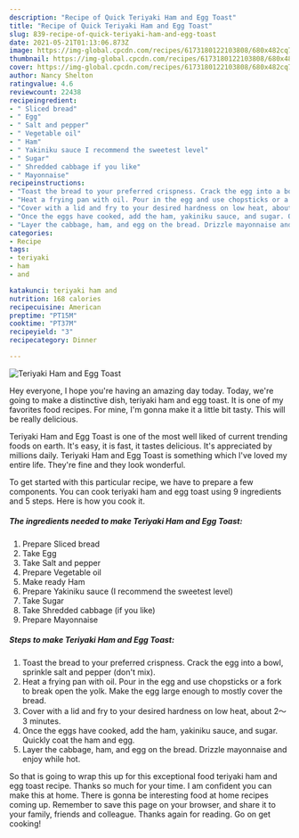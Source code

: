 ```yaml
---
description: "Recipe of Quick Teriyaki Ham and Egg Toast"
title: "Recipe of Quick Teriyaki Ham and Egg Toast"
slug: 839-recipe-of-quick-teriyaki-ham-and-egg-toast
date: 2021-05-21T01:13:06.873Z
image: https://img-global.cpcdn.com/recipes/6173180122103808/680x482cq70/teriyaki-ham-and-egg-toast-recipe-main-photo.jpg
thumbnail: https://img-global.cpcdn.com/recipes/6173180122103808/680x482cq70/teriyaki-ham-and-egg-toast-recipe-main-photo.jpg
cover: https://img-global.cpcdn.com/recipes/6173180122103808/680x482cq70/teriyaki-ham-and-egg-toast-recipe-main-photo.jpg
author: Nancy Shelton
ratingvalue: 4.6
reviewcount: 22438
recipeingredient:
- " Sliced bread"
- " Egg"
- " Salt and pepper"
- " Vegetable oil"
- " Ham"
- " Yakiniku sauce I recommend the sweetest level"
- " Sugar"
- " Shredded cabbage if you like"
- " Mayonnaise"
recipeinstructions:
- "Toast the bread to your preferred crispness. Crack the egg into a bowl, sprinkle salt and pepper (don&#39;t mix)."
- "Heat a frying pan with oil. Pour in the egg and use chopsticks or a fork to break open the yolk. Make the egg large enough to mostly cover the bread."
- "Cover with a lid and fry to your desired hardness on low heat, about 2～3 minutes."
- "Once the eggs have cooked, add the ham, yakiniku sauce, and sugar. Quickly coat the ham and egg."
- "Layer the cabbage, ham, and egg on the bread. Drizzle mayonnaise and enjoy while hot."
categories:
- Recipe
tags:
- teriyaki
- ham
- and

katakunci: teriyaki ham and 
nutrition: 168 calories
recipecuisine: American
preptime: "PT15M"
cooktime: "PT37M"
recipeyield: "3"
recipecategory: Dinner

---
```



![Teriyaki Ham and Egg Toast](https://img-global.cpcdn.com/recipes/6173180122103808/680x482cq70/teriyaki-ham-and-egg-toast-recipe-main-photo.jpg)

Hey everyone, I hope you're having an amazing day today. Today, we're going to make a distinctive dish, teriyaki ham and egg toast. It is one of my favorites food recipes. For mine, I'm gonna make it a little bit tasty. This will be really delicious.



Teriyaki Ham and Egg Toast is one of the most well liked of current trending foods on earth. It's easy, it is fast, it tastes delicious. It's appreciated by millions daily. Teriyaki Ham and Egg Toast is something which I've loved my entire life. They're fine and they look wonderful.


To get started with this particular recipe, we have to prepare a few components. You can cook teriyaki ham and egg toast using 9 ingredients and 5 steps. Here is how you cook it.

<!--inarticleads1-->

##### The ingredients needed to make Teriyaki Ham and Egg Toast:

1. Prepare  Sliced bread
1. Take  Egg
1. Take  Salt and pepper
1. Prepare  Vegetable oil
1. Make ready  Ham
1. Prepare  Yakiniku sauce (I recommend the sweetest level)
1. Take  Sugar
1. Take  Shredded cabbage (if you like)
1. Prepare  Mayonnaise




<!--inarticleads2-->

##### Steps to make Teriyaki Ham and Egg Toast:

1. Toast the bread to your preferred crispness. Crack the egg into a bowl, sprinkle salt and pepper (don&#39;t mix).
1. Heat a frying pan with oil. Pour in the egg and use chopsticks or a fork to break open the yolk. Make the egg large enough to mostly cover the bread.
1. Cover with a lid and fry to your desired hardness on low heat, about 2～3 minutes.
1. Once the eggs have cooked, add the ham, yakiniku sauce, and sugar. Quickly coat the ham and egg.
1. Layer the cabbage, ham, and egg on the bread. Drizzle mayonnaise and enjoy while hot.




So that is going to wrap this up for this exceptional food teriyaki ham and egg toast recipe. Thanks so much for your time. I am confident you can make this at home. There is gonna be interesting food at home recipes coming up. Remember to save this page on your browser, and share it to your family, friends and colleague. Thanks again for reading. Go on get cooking!
